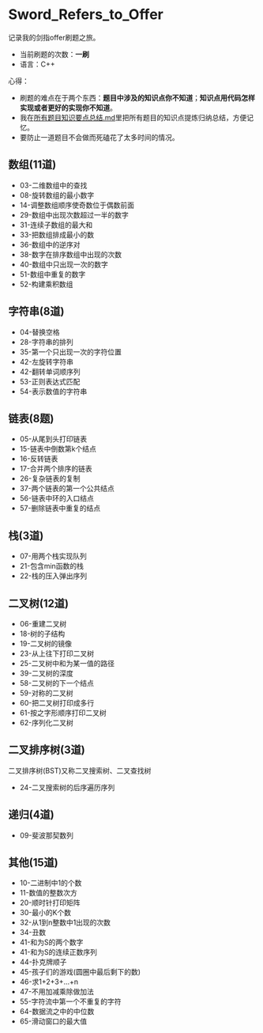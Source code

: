 # Sword_Refers_to_Offer

记录我的剑指offer刷题之旅。

- 当前刷题的次数：**一刷**
- 语言：C++



心得：

- 刷题的难点在于两个东西：**题目中涉及的知识点你不知道**；**知识点用代码怎样实现或者更好的实现你不知道**。
- 我在[所有题目知识要点总结.md](#)里把所有题目的知识点提炼归纳总结，方便记忆。
- 要防止一道题目不会做而死磕花了太多时间的情况。



## 数组(11道)

- 03-二维数组中的查找
- 08-旋转数组的最小数字
- 14-调整数组顺序使奇数位于偶数前面
- 29-数组中出现次数超过一半的数字
- 31-连续子数组的最大和
- 33-把数组排成最小的数
- 36-数组中的逆序对
- 38-数字在排序数组中出现的次数
- 40-数组中只出现一次的数字
- 51-数组中重复的数字
- 52-构建乘积数组



## 字符串(8道)

- 04-替换空格
- 28-字符串的排列
- 35-第一个只出现一次的字符位置
- 42-左旋转字符串
- 42-翻转单词顺序列
- 53-正则表达式匹配
- 54-表示数值的字符串



## 链表(8题)

- 05-从尾到头打印链表
- 15-链表中倒数第k个结点
- 16-反转链表
- 17-合并两个排序的链表
- 26-复杂链表的复制
- 37-两个链表的第一个公共结点
- 56-链表中环的入口结点
- 57-删除链表中重复的结点



## 栈(3道)

- 07-用两个栈实现队列
- 21-包含min函数的栈
- 22-栈的压入弹出序列



## 二叉树(12道)

- 06-重建二叉树
- 18-树的子结构
- 19-二叉树的镜像
- 23-从上往下打印二叉树
- 25-二叉树中和为某一值的路径
- 39-二叉树的深度
- 58-二叉树的下一个结点
- 59-对称的二叉树
- 60-把二叉树打印成多行
- 61-按之字形顺序打印二叉树
- 62-序列化二叉树



## 二叉排序树(3道)

二叉排序树(BST)又称二叉搜索树、二叉查找树

- 24-二叉搜索树的后序遍历序列



## 递归(4道)

- 09-斐波那契数列



## 其他(15道)

- 10-二进制中1的个数
- 11-数值的整数次方
- 20-顺时针打印矩阵
- 30-最小的K个数
- 32-从1到n整数中1出现的次数
- 34-丑数
- 41-和为S的两个数字
- 41-和为S的连续正数序列
- 44-扑克牌顺子
- 45-孩子们的游戏(圆圈中最后剩下的数)
- 46-求1+2+3+...+n
- 47-不用加减乘除做加法
- 55-字符流中第一个不重复的字符
- 64-数据流之中的中位数
- 65-滑动窗口的最大值